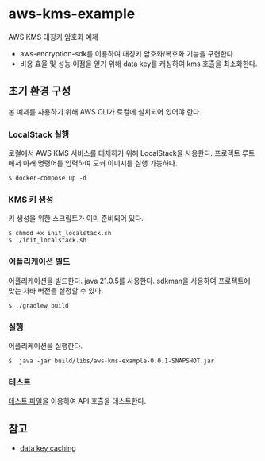 # aws-kms-example

AWS KMS 대칭키 암호화 예제

- aws-encryption-sdk를 이용하여 대칭키 암호화/복호화 기능을 구현한다.
- 비용 효율 및 성능 이점을 얻기 위해 data key를 캐싱하여 kms 호출을 최소화한다.

## 초기 환경 구성

본 예제를 사용하기 위해 AWS CLI가 로컬에 설치되어 있어야 한다.

### LocalStack 실행

로컬에서 AWS KMS 서비스를 대체하기 위해 LocalStack을 사용한다.
프로젝트 루트에서 아래 명령어를 입력하여 도커 이미지를 실행 가능하다.

```shell
$ docker-compose up -d
```

### KMS 키 생성

키 생성을 위한 스크립트가 이미 준비되어 있다.

```shell
$ chmod +x init_localstack.sh
$ ./init_localstack.sh
```

### 어플리케이션 빌드

어플리케이션을 빌드한다. java 21.0.5를 사용한다. sdkman을 사용하여 프로젝트에 맞는 자바 버전을 설정할 수 있다.

```shell
$ ./gradlew build
```

### 실행

어플리케이션을 실행한다.

```shell
$  java -jar build/libs/aws-kms-example-0.0.1-SNAPSHOT.jar
```

### 테스트

[테스트 파일](./http/kms-test.http)을 이용하여 API 호출을 테스트한다.

## 참고

- [data key caching](https://docs.aws.amazon.com/encryption-sdk/latest/developer-guide/data-key-caching.html)
